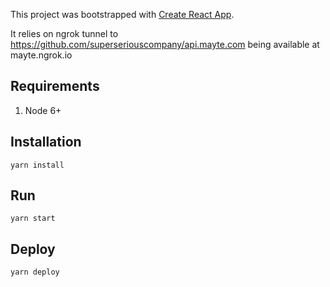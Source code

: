 This project was bootstrapped with [Create React App](https://github.com/facebookincubator/create-react-app).

It relies on ngrok tunnel to https://github.com/superseriouscompany/api.mayte.com
being available at mayte.ngrok.io

## Requirements

1. Node 6+

## Installation

    yarn install

## Run

    yarn start

## Deploy

    yarn deploy
